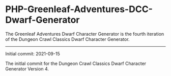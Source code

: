 # PHP-Greenleaf-Adventures-DCC-Dwarf-Generator
The Greenleaf Adventures Dwarf Character Generator is the fourth iteration of the Dungeon Crawl Classics Dwarf Character Generator.

----------------


Initial commit: 2021-09-15

The initlal commit for the Dungeon Crawl Classics Dwarf Character Generator Version 4.
